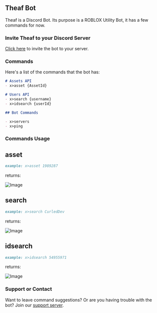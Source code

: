 ## Theaf Bot

Theaf is a Discord Bot. Its purpose is a ROBLOX Utility Bot, it has a few commands for now.

### Invite Theaf to your Discord Server

[Click here](https://discord.com/api/oauth2/authorize?client_id=768459185020600320&permissions=8&scope=bot) to invite the bot to your server.

### Commands

Here's a list of the commands that the bot has:

```markdown
# Assets API
- x>asset {AssetId}

# Users API
- x>search {username}
- x>idsearch {userId}

## Bot Commands

- x>servers
- x>ping
```

### Commands Usage
## asset
```markdown
example: x>asset 1989287
```
returns:

![Image](https://i.imgur.com/aP0Yg2C.png)

## search
```markdown
example: x>search CurledDev
```

returns:

![Image](https://www.healy.ga/-/mqMUO2fr.png)

## idsearch
```markdown
example: x>idsearch 54955971
```

returns:

![Image](https://www.healy.ga/-/6QUn8jQG.png)

### Support or Contact

Want to leave command suggestions? Or are you having trouble with the bot? Join our [support server](https://discord.gg/3Ssc9PT/).
